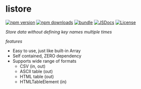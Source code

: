 # listore

[![npm version][npm-version-src]][npm-version-href]
[![npm downloads][npm-downloads-src]][npm-downloads-href]
[![bundle][bundle-src]][bundle-href] [![JSDocs][jsdocs-src]][jsdocs-href]
[![License][license-src]][license-href]

_Store data without defining key names multiple times_

_features_

- Easy to use, just like built-in Array
- Self contained, ZERO dependency
- Supports wide range of formats
  - CSV (in, out)
  - ASCII table (out)
  - HTML table (out)
  - HTMLTableElement (in)

<!-- Badges -->

[npm-version-src]: https://img.shields.io/npm/v/listore?style=flat&colorA=080f12&colorB=1fa669
[npm-version-href]: https://npmjs.com/package/listore
[npm-downloads-src]: https://img.shields.io/npm/dm/listore?style=flat&colorA=080f12&colorB=1fa669
[npm-downloads-href]: https://npmjs.com/package/listore
[bundle-src]: https://img.shields.io/bundlephobia/minzip/listore?style=flat&colorA=080f12&colorB=1fa669&label=minzip
[bundle-href]: https://bundlephobia.com/result?p=listore
[license-src]: https://img.shields.io/github/license/YieldRay/listore.svg?style=flat&colorA=080f12&colorB=1fa669
[license-href]: https://github.com/YieldRay/listore/blob/main/LICENSE
[jsdocs-src]: https://img.shields.io/badge/jsdocs-reference-080f12?style=flat&colorA=080f12&colorB=1fa669
[jsdocs-href]: https://www.jsdocs.io/package/listore
